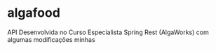 # algafood
API Desenvolvida no Curso Especialista Spring Rest (AlgaWorks) com algumas modificações minhas
